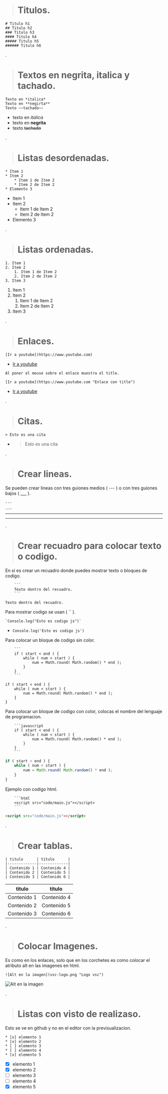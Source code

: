 > # Titulos.
```
# Titulo h1
## Titulo h2
### Titulo h3
#### Titulo h4
##### Titulo h5
###### Titulo h6
```

.
> # Textos en negrita, italica y tachado.
```
Texto en *italica*
Texto en **negirta**
Texto ~~tachado~~
```
* texto en *italica*
* texto en **negrita**
* texto ~~tachado~~

.
> # Listas desordenadas.
```
* Item 1
* Item 2
	* Item 1 de Item 2
	* Item 2 de Item 2
* Elemento 3
```
* Item 1
* Item 2
	* Item 1 de Item 2
	* Item 2 de Item 2
* Elemento 3

.
> # Listas ordenadas.
```
1. Item 1
2. Item 2
	1. Item 1 de Item 2
	2. Item 2 de Item 2
3. Item 3
```
1. Item 1
2. Item 2
	1. Item 1 de Item 2
	2. Item 2 de Item 2
3. Item 3

.
> # Enlaces.
```
[Ir a youtube](https://www.youtube.com)
```
* [Ir a youtube](https://www.youtube.com)
```
Al poner el mouse sobre el enlace muestra el title.

[Ir a youtube](https://www.youtube.com "Enlace con title")
```
* [Ir a youtube](https://www.youtube.com "Enlace con title")

.
> # Citas.
```
> Esto es una cita
```
* > Esto es una cita

.
> # Crear lineas.
Se pueden crear lineas con tres guiones medios ( --- ) o con tres guiones bajos ( ___ ).
```
---
___
```
---
___


.
> # Crear recuadro para colocar texto o codigo.

En si es crear un recuadro donde puedes mostrar texto o bloques de codigo.
```
	```
	Texto dentro del recuadro.
	```
```
```
Texto dentro del recuadro.
```



Para mostrar codigo se usan ( `` ).
```
`Console.log("Esto es codigo js")`
```
* `Console.log('Esto es codigo js')`



Para colocar un bloque de codigo sin color.
```
	```
	if ( start < end ) {
		while ( num < start ) {
			num = Math.round( Math.random() * end );
		}
	}
	```
```
```  
if ( start < end ) {
	while ( num < start ) {
		num = Math.round( Math.random() * end );
	}
}
```



Para colocar un bloque de codigo con color, colocas el nombre del lenguaje de programacion.
```
	```javascript 
	if ( start < end ) {
		while ( num < start ) {
			num = Math.round( Math.random() * end );
		}
	}
	```

```
```javascript  
if ( start < end ) {
	while ( num < start ) {
		num = Math.round( Math.random() * end );
	}
}

```

Ejemplo con codigo html.
```
	```html
	<script src="code/main.js"></script>
	```
```
```html
<script src="code/main.js"></script>
```

.
> # Crear tablas.
```
| titulo      | titulo      |
|-------------|-------------|
| Contenido 1 | Contenido 4 |
| Contenido 2 | Contenido 5 |
| Contenido 3 | Contenido 6 |
```


| titulo      | titulo      |
|-------------|-------------|
| Contenido 1 | Contenido 4 |
| Contenido 2 | Contenido 5 |
| Contenido 3 | Contenido 6 |

.
> # Colocar Imagenes.
Es como en los enlaces, solo que en los corchetes es como colocar el atributo alt en las imagenes en html.
```
![Alt en la imagen](vsc-logo.png "Logo vsc")
```
![Alt en la imagen](vsc-logo.png "Logo vsc")

.
> # Listas con visto de realizaso.
Esto se ve en github y no en el editor con la previsualizacion.

```
* [x] elemento 1
* [x] elemento 2
* [ ] elemento 3
* [ ] elemento 4
* [x] elemento 5

```

* [x] elemento 1
* [x] elemento 2
* [ ] elemento 3
* [ ] elemento 4
* [x] elemento 5
